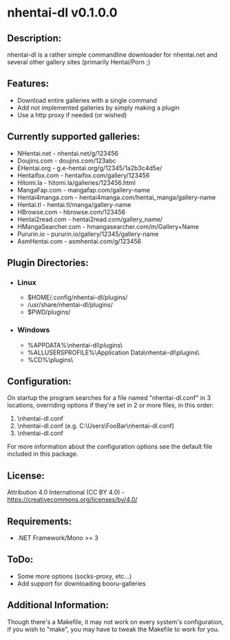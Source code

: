 # nhentai-dl v0.1.0.0 #

## Description: ##

nhentai-dl is a rather simple commandline downloader for nhentai.net and several other gallery sites (primarily Hentai/Porn ;)

## Features: ##
* Download entire galleries with a single command
* Add not implemented galleries by simply making a plugin
* Use a http proxy if needed (or wished)

## Currently supported galleries: ##
* NHentai.net - nhentai.net/g/123456
* Doujins.com - doujins.com/123abc
* EHentai.org - g.e-hentai.org/g/12345/1a2b3c4d5e/
* Hentaifox.com - hentaifox.com/gallery/123456
* Hitomi.la - hitomi.la/galleries/123456.html
* MangaFap.com - mangafap.com/gallery-name
* Hentai4manga.com - hentai4manga.com/hentai_manga/gallery-name
* Hentai.tl - hentai.tl/manga/gallery-name
* HBrowse.com - hbrowse.com/123456
* Hentai2read.com - hentai2read.com/gallery_name/
* HMangaSearcher.com - hmangasearcher.com/m/Gallery+Name
* Pururin.io - pururin.io/gallery/12345/gallery-name
* AsmHentai.com - asmhentai.com/g/123456

## Plugin Directories: ##
* ### Linux ###
    * $HOME/.config/nhentai-dl/plugins/
    * /usr/share/nhentai-dl/plugins/
    * $PWD/plugins/

* ### Windows ###
    * %APPDATA%\nhentai-dl\plugins\
    * %ALLUSERSPROFILE%\Application Data\nhentai-dl\plugins\
    * %CD%\plugins\

## Configuration: ##
On startup the program searches for a file named "nhentai-dl.conf" in 3 locations, overriding options if they're set in 2 or more files, in this order:

1. <Path to nhentai-dl.exe>\nhentai-dl.conf
2. <Path to user profile directory>\nhentai-dl.conf (e.g. C:\Users\FooBar\nhentai-dl.conf)
3. <Current working directory>\nhentai-dl.conf

For more information about the configuration options see the default file included in this package.

## License: ##
Attribution 4.0 International (CC BY 4.0) - https://creativecommons.org/licenses/by/4.0/

## Requirements: ##
* .NET Framework/Mono >= 3

## ToDo: ##
* Some more options (socks-proxy, etc...)
* Add support for downloading booru-galleries

## Additional Information: ##
Though there's a Makefile, it may not work on every system's configuration, if you wish to "make", you may have to tweak the Makefile to work for you.

